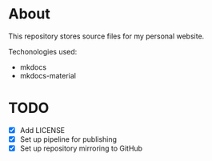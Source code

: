 # About
This repository stores source files for my personal website.

Techonologies used:
- mkdocs
- mkdocs-material

# TODO
- [x] Add LICENSE
- [x] Set up pipeline for publishing
- [x] Set up repository mirroring to GitHub
